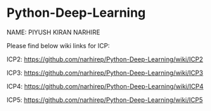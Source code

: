 # Python-Deep-Learning

NAME: PIYUSH KIRAN NARHIRE 

Please find below wiki links for ICP:

ICP2: https://github.com/narhirep/Python-Deep-Learning/wiki/ICP2

ICP3: https://github.com/narhirep/Python-Deep-Learning/wiki/ICP3

ICP4: https://github.com/narhirep/Python-Deep-Learning/wiki/ICP4

ICP5: https://github.com/narhirep/Python-Deep-Learning/wiki/ICP5
